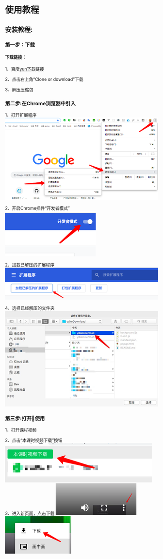 # 使用教程 
## 安装教程:
### 第一步：下载
#### 下载链接：
1、[百度yun下载链接](https://pan.baidu.com/s/1ADof7JwQzIKVxIppIoybug "Markdown")

2、点击右上角“Clone or download”下载

3、解压压缩包

### 第二步:在Chrome浏览器中引入
1、打开扩展程序
![。](https://github.com/flyyuan/ydkeDownload/blob/master/capture/WechatIMG15.png?raw=true "Markdown")

2、开启Chrome插件“开发者模式”
![。](https://github.com/flyyuan/ydkeDownload/blob/master/capture/WX20181209-195346.png?raw=true "Markdown")

2、加载已解压的扩展程序
![。](https://github.com/flyyuan/ydkeDownload/blob/master/capture/WX20181209-195509.png?raw=true "Markdown")

4、选择已经解压的文件夹
![。](https://github.com/flyyuan/ydkeDownload/blob/master/capture/1544356589489.jpg?raw=true "Markdown")

### 第三步:打开使用
1、打开课程视频

2、点击“本课时视频下载”按钮
![。](https://github.com/flyyuan/ydkeDownload/blob/master/capture/WX20181209-195728.png?raw=true "Markdown")
3、进入新页面，点击下载
![。](https://github.com/flyyuan/ydkeDownload/blob/master/capture/WX20181209-195813.png?raw=true "Markdown")
![。](https://github.com/flyyuan/ydkeDownload/blob/master/capture/WX20181209-195824.png?raw=true "Markdown")